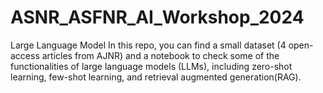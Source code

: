 # ASNR_ASFNR_AI_Workshop_2024
Large Language Model
In this repo, you can find a small dataset (4 open-access articles from AJNR) and a notebook to check some of the functionalities of large language models (LLMs), including zero-shot learning, few-shot learning, and retrieval augmented generation(RAG). 

